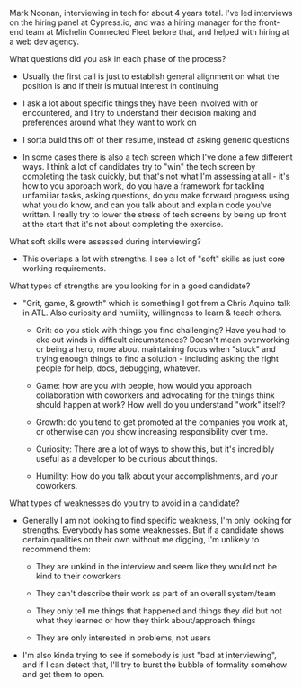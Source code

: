 Mark Noonan, interviewing in tech for about 4 years total. I've led interviews on the hiring panel at Cypress.io, and was a hiring manager for the front-end team at Michelin Connected Fleet before that, and helped with hiring at a web dev agency.

What questions did you ask in each phase of the process?

-   Usually the first call is just to establish general alignment on what the position is and if their is mutual interest in continuing

-   I ask a lot about specific things they have been involved with or encountered, and I try to understand their decision making and preferences around what they want to work on

-   I sorta build this off of their resume, instead of asking generic questions

-   In some cases there is also a tech screen which I've done a few different ways. I think a lot of candidates try to "win" the tech screen by completing the task quickly, but that's not what I'm assessing at all - it's how to you approach work, do you have a framework for tackling unfamiliar tasks, asking questions, do you make forward progress using what you do know, and can you talk about and explain code you've written. I really try to lower the stress of tech screens by being up front at the start that it's not about completing the exercise.

What soft skills were assessed during interviewing?

-   This overlaps a lot with strengths. I see a lot of "soft" skills as just core working requirements.

What types of strengths are you looking for in a good candidate?

-   "Grit, game, & growth" which is something I got from a Chris Aquino talk in ATL. Also curiosity and humility, willingness to learn & teach others.

    -   Grit: do you stick with things you find challenging? Have you had to eke out winds in difficult circumstances? Doesn't mean overworking or being a hero, more about maintaining focus when "stuck" and trying enough things to find a solution - including asking the right people for help, docs, debugging, whatever.

    -   Game: how are you with people, how would you approach collaboration with coworkers and advocating for the things think should happen at work? How well do you understand "work" itself?

    -   Growth: do you tend to get promoted at the companies you work at, or otherwise can you show increasing responsibility over time.

    -   Curiosity: There are a lot of ways to show this, but it's incredibly useful as a developer to be curious about things.

    -   Humility: How do you talk about your accomplishments, and your coworkers.

What types of weaknesses do you try to avoid in a candidate?

-   Generally I am not looking to find specific weakness, I'm only looking for strengths. Everybody has some weaknesses. But if a candidate shows certain qualities on their own without me digging, I'm unlikely to recommend them:

    -   They are unkind in the interview and seem like they would not be kind to their coworkers
    -   They can't describe their work as part of an overall system/team

    -   They only tell me things that happened and things they did but not what they learned or how they think about/approach things

    -   They are only interested in problems, not users

-   I'm also kinda trying to see if somebody is just "bad at interviewing", and if I can detect that, I'll try to burst the bubble of formality somehow and get them to open.

